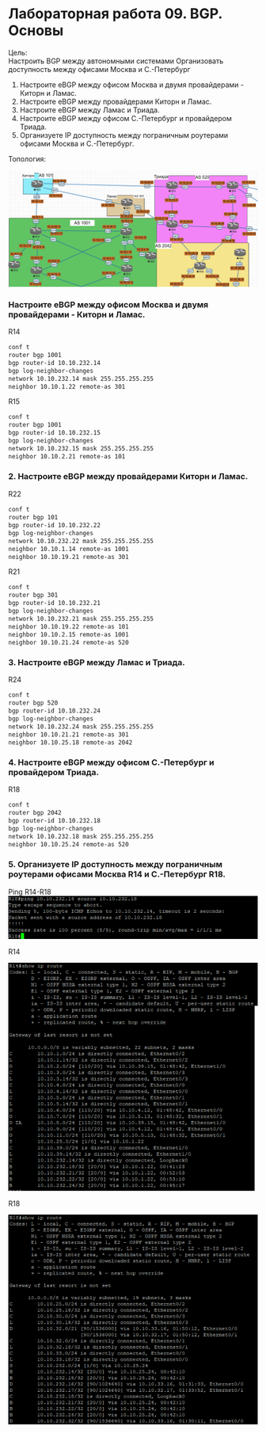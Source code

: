 
# Лабораторная работа 09. BGP. Основы

Цель:<br/>
Настроить BGP между автономными системами
Организовать доступность между офисами Москва и С.-Петербург

1. Настроите eBGP между офисом Москва и двумя провайдерами - Киторн и Ламас.
2. Настроите eBGP между провайдерами Киторн и Ламас.
3. Настроите eBGP между Ламас и Триада.
4. Настроите eBGP между офисом С.-Петербург и провайдером Триада.
5. Организуете IP доступность между пограничным роутерами офисами Москва и С.-Петербург.


Топология:

![Топология](scrn/Топология.png)

### Настроите eBGP между офисом Москва и двумя провайдерами - Киторн и Ламас.



R14 

```
conf t
router bgp 1001
bgp router-id 10.10.232.14
bgp log-neighbor-changes
network 10.10.232.14 mask 255.255.255.255
neighbor 10.10.1.22 remote-as 301
```

R15

```
conf t
router bgp 1001
bgp router-id 10.10.232.15
bgp log-neighbor-changes
network 10.10.232.15 mask 255.255.255.255
neighbor 10.10.2.21 remote-as 101

```
### 2. Настроите eBGP между провайдерами Киторн и Ламас.

R22
```
conf t
router bgp 101
bgp router-id 10.10.232.22
bgp log-neighbor-changes
network 10.10.232.22 mask 255.255.255.255
neighbor 10.10.1.14 remote-as 1001
neighbor 10.10.19.21 remote-as 301
```

R21
```
conf t
router bgp 301
bgp router-id 10.10.232.21
bgp log-neighbor-changes
network 10.10.232.21 mask 255.255.255.255
neighbor 10.10.19.22 remote-as 101
neighbor 10.10.2.15 remote-as 1001
neighbor 10.10.21.24 remote-as 520
```

### 3. Настроите eBGP между Ламас и Триада.

R24

```
conf t
router bgp 520
bgp router-id 10.10.232.24
bgp log-neighbor-changes
network 10.10.232.24 mask 255.255.255.255
neighbor 10.10.21.21 remote-as 301
neighbor 10.10.25.18 remote-as 2042
```

### 4. Настроите eBGP между офисом С.-Петербург и провайдером Триада.

R18
```
conf t
router bgp 2042
bgp router-id 10.10.232.18
bgp log-neighbor-changes
network 10.10.232.18 mask 255.255.255.255
neighbor 10.10.25.24 remote-as 520
```

### 5. Организуете IP доступность между пограничным роутерами офисами Москва R14 и С.-Петербург R18.

 Ping R14-R18<br/>
![Проверка](scrn/ПроверкаR14%20c%20R18.png)

R14

![R14](scrn/R14.png)

R18

![R18](scrn/R18.png)
